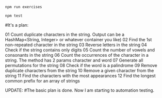 

```sh
npm run exercises   
```


```sh
npm test   
```





#It's a plan:

01   Count duplicate characters in the string. Output can be a HashMap<String, Integer> or whatever container you like) 
02   Find the 1st non-repeated character in the string 
03   Reverse letters in the string
04   Check if the string contains only digits
05   Count the number of vowels and consonants in the string
06   Count the occurrences of the character in a string. The method has 2 params character and word
07   Generate all permutations for the string
08   Check if the word is a palindrome
09   Remove duplicate characters from the string
10  Remove a given character from the string
11  Find the characters with the most appearances
12  Find the longest common prefix for an array of strings

UPDATE:
#The basic plan is done. Now I am starting to automation testing. 